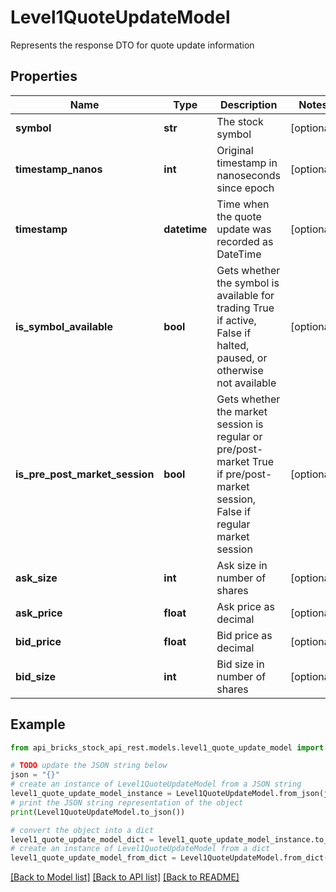 # Level1QuoteUpdateModel

Represents the response DTO for quote update information

## Properties

Name | Type | Description | Notes
------------ | ------------- | ------------- | -------------
**symbol** | **str** | The stock symbol | [optional] 
**timestamp_nanos** | **int** | Original timestamp in nanoseconds since epoch | [optional] 
**timestamp** | **datetime** | Time when the quote update was recorded as DateTime | [optional] 
**is_symbol_available** | **bool** | Gets whether the symbol is available for trading True if active, False if halted, paused, or otherwise not available | [optional] 
**is_pre_post_market_session** | **bool** | Gets whether the market session is regular or pre/post-market True if pre/post-market session, False if regular market session | [optional] 
**ask_size** | **int** | Ask size in number of shares | [optional] 
**ask_price** | **float** | Ask price as decimal | [optional] 
**bid_price** | **float** | Bid price as decimal | [optional] 
**bid_size** | **int** | Bid size in number of shares | [optional] 

## Example

```python
from api_bricks_stock_api_rest.models.level1_quote_update_model import Level1QuoteUpdateModel

# TODO update the JSON string below
json = "{}"
# create an instance of Level1QuoteUpdateModel from a JSON string
level1_quote_update_model_instance = Level1QuoteUpdateModel.from_json(json)
# print the JSON string representation of the object
print(Level1QuoteUpdateModel.to_json())

# convert the object into a dict
level1_quote_update_model_dict = level1_quote_update_model_instance.to_dict()
# create an instance of Level1QuoteUpdateModel from a dict
level1_quote_update_model_from_dict = Level1QuoteUpdateModel.from_dict(level1_quote_update_model_dict)
```
[[Back to Model list]](../README.md#documentation-for-models) [[Back to API list]](../README.md#documentation-for-api-endpoints) [[Back to README]](../README.md)


